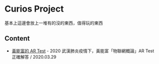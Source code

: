 # Curios Project

基本上這邊會放上一堆有的沒的東西，值得玩的東西

## Content

- [黃能富的 AR Test](./stupid-ar-test/index.md) - 2020 武漢肺炎疫情下，黃能富「物聯網概論」AR Test 正確解答 / 2020.03.29